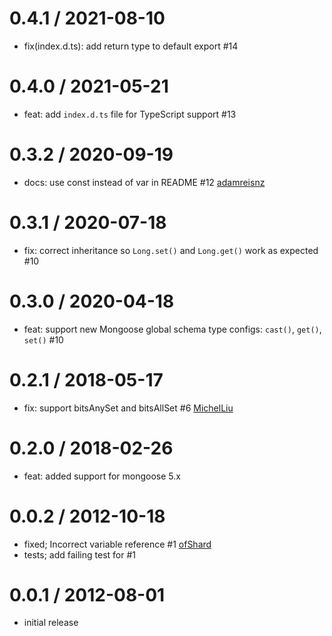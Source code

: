 0.4.1 / 2021-08-10
==================
 * fix(index.d.ts): add return type to default export #14

0.4.0 / 2021-05-21
==================
 * feat: add `index.d.ts` file for TypeScript support #13

0.3.2 / 2020-09-19
==================
 * docs: use const instead of var in README #12 [adamreisnz](https://github.com/adamreisnz)

0.3.1 / 2020-07-18
==================
 * fix: correct inheritance so `Long.set()` and `Long.get()` work as expected #10

0.3.0 / 2020-04-18
==================
  * feat: support new Mongoose global schema type configs: `cast()`, `get()`, `set()` #10

0.2.1 / 2018-05-17
==================
  * fix: support bitsAnySet and bitsAllSet #6 [MichelLiu](https://github.com/MichelLiu)

0.2.0 / 2018-02-26
==================
  * feat: added support for mongoose 5.x

0.0.2 / 2012-10-18
==================

  * fixed; Incorrect variable reference #1 [ofShard](https://github.com/ofShard)
  * tests; add failing test for #1

0.0.1 / 2012-08-01
====================

  * initial release
